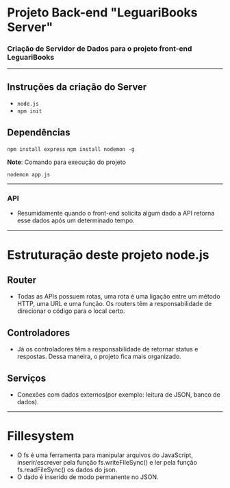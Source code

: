 # Projeto Back-end "LeguariBooks Server"

### Criação de Servidor de Dados para o  projeto front-end LeguariBooks

*******

## Instruções da criação do Server
- `node.js`
- `npm init`


## Dependências

`npm install express`
`npm install nodemon -g`

>

**Note**: Comando para execução do projeto

`nodemon app.js`

*******
### API
- Resumidamente quando o front-end solicita algum dado a API retorna esse dados após um determinado tempo.

*******

# Estruturação deste projeto node.js

## Router

- Todas as APIs possuem rotas, uma rota é uma ligação entre um método HTTP, uma URL e uma função. Os routers têm a responsabilidade de direcionar o código para o local certo.

## Controladores

- Já os controladores têm a responsabilidade de retornar status e respostas. Dessa maneira, o projeto fica mais organizado.

## Serviços

- Conexões com dados externos(por exemplo: leitura de JSON, banco de dados).

*******

# Fillesystem

 - O fs é uma ferramenta para manipular arquivos do JavaScript, inserir/escrever pela função fs.writeFileSync() e ler  pela função fs.readFileSync() os dados do json.
 - O dado é inserido de modo permanente no JSON.
